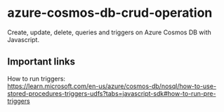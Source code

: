 # azure-cosmos-db-crud-operation

 Create, update, delete, queries and triggers on Azure Cosmos DB with Javascript.

## Important links
How to run triggers:  
https://learn.microsoft.com/en-us/azure/cosmos-db/nosql/how-to-use-stored-procedures-triggers-udfs?tabs=javascript-sdk#how-to-run-pre-triggers